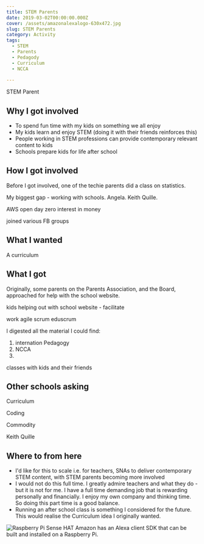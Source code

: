 ```yaml
---
title: STEM Parents 
date: 2019-03-02T00:00:00.000Z
cover: /assets/amazonalexalogo-630x472.jpg
slug: STEM Parents
category: Activity
tags:
  - STEM
  - Parents
  - Pedagody
  - Curriculum
  - NCCA
  
---
```


STEM Parent


## Why I got involved
- To spend fun time with my kids on something we all enjoy
- My kids learn and enjoy STEM (doing it with their friends reinforces this)
- People working in STEM professions can provide contemporary relevant content to kids 
- Schools prepare kids for life after school


## How I got involved
Before I got involved, one of the techie parents did a class on statistics. 

My biggest gap - working with schools. Angela. Keith Quille.

AWS open day
zero interest in money

joined various FB groups

## What I wanted
A curriculum

## What I got

Originally, some parents on the Parents Association, and the Board, approached for help with the school website. 

kids helping out with school website - facilitate

work agile scrum eduscrum

I digested all the material I could find:
1. internation Pedagogy
2. NCCA
3. 

classes with kids and their friends

## Other schools asking

Curriculum

Coding

Commodity

Keith Quille

## Where to from here
- I'd like for this to scale i.e. for teachers, SNAs to deliver contemporary STEM content, with STEM parents becoming more involved
- I would not do this full time. I greatly admire teachers and what they do - but it is not for me. I have a full time demanding job that is rewarding personally and financially. I enjoy my own company and thinking time. So doing this part time is a good balance.
- Running an after school class is something I considered for the future. This would realise the Curriculum idea I originally wanted.



![Raspberry Pi Sense HAT](/assets/amazonalexalogo-630x472.jpg)
Amazon has an Alexa client SDK that can be built and installed on a Raspberry Pi. 







